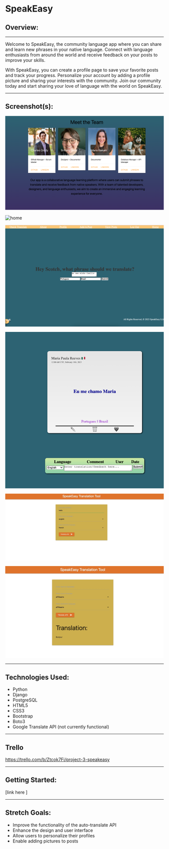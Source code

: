 # SpeakEasy


## Overview: 

---

Welcome to SpeakEasy, the community language app where you can share and learn new phrases in your native language. Connect with language enthusiasts from around the world and receive feedback on your posts to improve your skills.

With SpeakEasy, you can create a profile page to save your favorite posts and track your progress. Personalize your account by adding a profile picture and sharing your interests with the community. Join our community today and start sharing your love of language with the world on SpeakEasy.


---


## Screenshot(s):

![team](main_app/static/images/team.png)

![home](main_app/static/images/home.png)

![add-phrase](main_app/static/images/add-phrases.png)

![details page](main_app/static/images/detail.png)


![translation](main_app/static/images/translate.jpeg)

![translation](main_app/static/images/translate-2.jpeg)





---
## Technologies Used:

* Python
* Django
* PostgreSQL
* HTML5
* CSS3
* Bootstrap
* Boto3
* Google Translate API (not currently functional)



---

## Trello

https://trello.com/b/Ztcok7Fi/project-3-speakeasy


--- 

## Getting Started:

[link here ]


---

## Stretch Goals:

* Improve the functionality of the auto-translate API
* Enhance the design and user interface
* Allow users to personalize their profiles
* Enable adding pictures to posts


